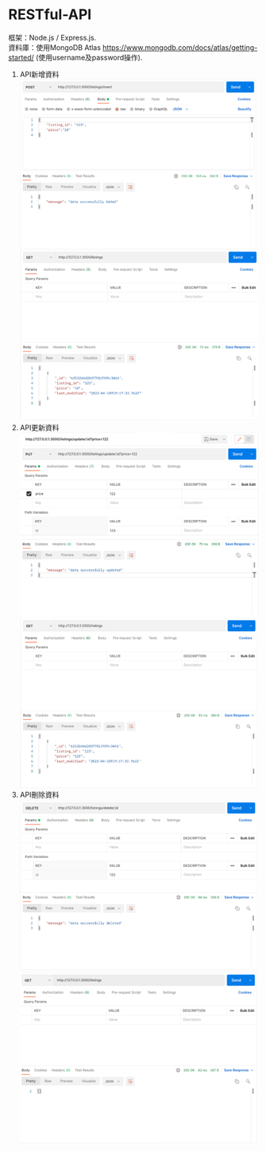# RESTful-API

框架：Node.js / Express.js.   
資料庫：使用MongoDB Atlas https://www.mongodb.com/docs/atlas/getting-started/ (使用username及password操作).   

1. API新增資料
![image](demo/insert.png)
![image](demo/insert_result.png)   
2. API更新資料
![image](demo/update.png)
![image](demo/update_result.png)   
3. API刪除資料
![image](demo/delete.png)
![image](demo/delete_result.png)   
